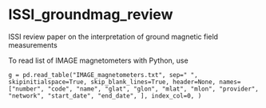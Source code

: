 # ISSI_groundmag_review
ISSI review paper on the interpretation of ground magnetic field measurements


To read list of IMAGE magnetometers with Python, use
```
g = pd.read_table("IMAGE_magnetometers.txt", sep=" ", skipinitialspace=True, skip_blank_lines=True, header=None, names=["number", "code", "name", "glat", "glon", "mlat", "mlon", "provider", "network", "start_date", "end_date", ], index_col=0, )
```